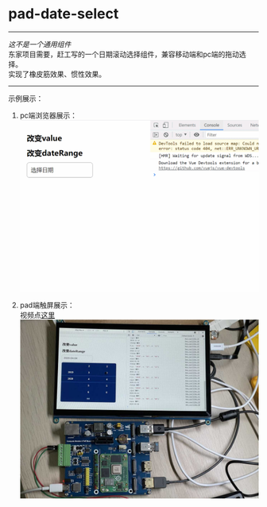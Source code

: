 # pad-date-select

---

*这不是一个通用组件*   
东家项目需要，赶工写的一个日期滚动选择组件，兼容移动端和pc端的拖动选择。      
实现了橡皮筋效果、惯性效果。

---

示例展示：

1. pc端浏览器展示：
![展示（看不见请翻墙）](./GIF.gif)    
   
2. pad端触屏展示：    
视频点[这里](https://www.bilibili.com/video/BV1334y197ev/)      
![pad端触屏展示（看不见请翻墙）](./pad.jpg)


